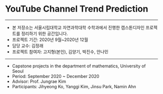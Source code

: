 # YouTube Channel Trend Prediction
---
* 본 저장소는 서울시립대학교 자연과학대학 수학과에서 진행한 캡스톤디자인 프로젝트를 정리하기 위한 공간입니다.
* 프로젝트 기간: 2020년 9월~2020년 12월
* 담당 교수: 김정래
* 프로젝트 참여자: 고지형(본인), 김양기, 박진수, 안나민
---
* Capstone projects in the department of mathematics, University of Seoul
* Period: September 2020 ~ December 2020
* Advisor: Prof. Jungrae Kim
* Participants: Jihyeong Ko, Yanggi Kim, Jinsu Park, Namin Ahn
